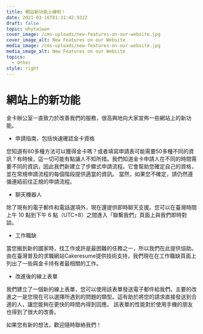 ```yaml
---
title: 網站新功能上線啦！
date: 2021-03-16T01:31:42.932Z
draft: false
topic: whytaiwan
cover_image: /cms-uploads/new-features-on-our-website.jpg
cover_image_alt: New Features on our Website
media_image: /cms-uploads/new-features-on-our-website.jpg
media_image_alt: New Features on our Website
topics:
  - Other
style: right
---
```

# 網站上的新功能 

金卡辦公室一直致力於改善我們的服務，很高興地向大家宣佈一些網站上的新功能。 

* 申請指南，包括快速確認金卡資格 

您知道有60多種方法可以獲得金卡嗎？或者填寫申請表可能需要50多種不同的資訊？有時候，這一切可能有點讓人不知所措。我們知道金卡申請人在不同的時間需要不同的資訊，因此我們新建立了步驟式申請流程。它會幫助您確定自己的資格，並在常規申請流程的每個階段提供適當的資訊。
當然，如果您不確定，請仍然遵循連結前往正規的申請流程。

* 聊天機器人

除了現有的電子郵件和電話選項外，現在還提供即時聊天支援。您可以在臺灣時間上午 10 點到下午 6 點（UTC+8）之間進入「聯繫我們」頁面上與我們即時對談。

* 工作職缺

當您搬到新的國家時，找工作或許是最困難的任務之一，所以我們在此提供協助。由在臺灣普及的求職網站Cakeresume提供技術支持，我們現在在工作職缺頁面上列出了一些與金卡持有者最相關的工作。

* 改進後的線上表單

我們建立了一個新的線上表單，您可以使用該表單發送電子郵件給我們。主要的改進之一是您現在可以選擇所遇到的問題的類型。這有助於將您的請求直接發送到合適的人，讓您能夠在更快的時間內得到回應。
該表單的性能對於使用手機的朋友也得到了很大的改善。 

如果您有新的想法，歡迎隨時聯絡我們！